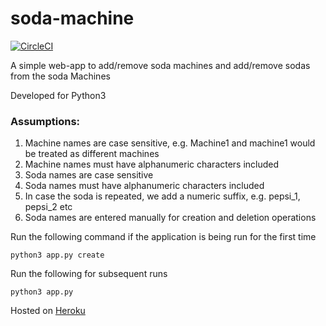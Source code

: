 # soda-machine

[![CircleCI](https://circleci.com/gh/scirop/soda-machine.svg?style=svg)](https://circleci.com/gh/scirop/soda-machine)

A simple web-app to add/remove soda machines and add/remove sodas from the soda Machines

Developed for Python3

### Assumptions:
1. Machine names are case sensitive, e.g. Machine1 and machine1 would be treated as different machines
2. Machine names must have alphanumeric characters included
3. Soda names are case sensitive
4. Soda names must have alphanumeric characters included
5. In case the soda is repeated, we add a numeric suffix, e.g. pepsi_1, pepsi_2 etc
6. Soda names are entered manually for creation and deletion operations

Run the following command if the application is being run for the first time

```
python3 app.py create
```

Run the following for subsequent runs

```
python3 app.py
```

Hosted on [Heroku](https://soda-machine.herokuapp.com)
